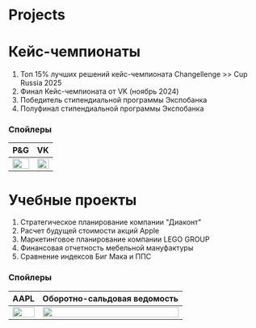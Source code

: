 # Projects

# Кейс-чемпионаты
1. Топ 15% лучших решений кейс-чемпионата Changellenge >> Cup Russia 2025
2. Финал Кейс-чемпионата от VK (ноябрь 2024)
3. Победитель стипендиальной программы Экспобанка
4. Полуфинал стипендиальной программы Экспобанка
### Спойлеры
P&G           |  VK
:-:|:-:
<img src="https://github.com/user-attachments/assets/f1633ffc-2440-4914-9640-d82a7c809a22" width=100% height=100%>|<img src="https://github.com/user-attachments/assets/ccab6a57-6d2d-4fba-b100-dcd600226bfe" width=100% height=100%>
# Учебные проекты
1. Стратегическое планирование компании "Диаконт"
2. Расчет будущей стоимости акций Apple
3. Маркетинговое планирование компании LEGO GROUP
4. Финансовая отчетность мебельной мануфактуры
5. Сравнение индексов Биг Мака и ППС
### Спойлеры
AAPL           |  Оборотно-сальдовая ведомость
:-:|:-:
<img src="https://github.com/user-attachments/assets/d8687388-9713-4a77-b87e-c25a1240c7e4" width=100% height=100%>|<img src="https://github.com/user-attachments/assets/8a904313-f0c3-4c87-a48e-529f876f53eb" width=100% height=100%>
